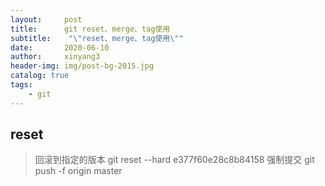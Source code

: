 ```yaml
---
layout:     post
title:      git reset、merge、tag使用
subtitle:    "\"reset、merge、tag使用\""
date:       2020-06-10
author:     xinyang3
header-img: img/post-bg-2015.jpg
catalog: true
tags:
    - git
---
```


## reset
> 回滚到指定的版本
git reset --hard e377f60e28c8b84158
强制提交
git push -f origin master 
